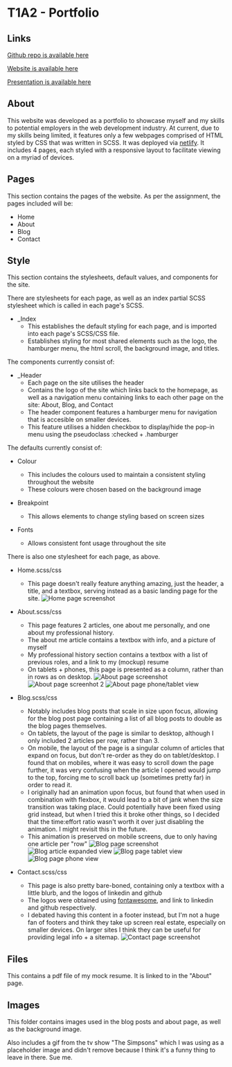 # T1A2 - Portfolio

## Links
[Github repo is available here](https://github.com/JackDixon019/T1A2---Portfolio)

[Website is available here](https://jackdixonportfolio.netlify.app/pages/about.html)

[Presentation is available here]()

## About
This website was developed as a portfolio to showcase myself and my skills to potential employers in the web development industry.
At current, due to my skills being limited, it features only a few webpages comprised of HTML styled by CSS that was written in SCSS. It was deployed via [netlify](https://www.netlify.com/).
It includes 4 pages, each styled with a responsive layout to facilitate viewing on a myriad of devices.


## Pages
This section contains the pages of the website. 
As per the assignment, the pages included will be:
- Home
- About
- Blog
- Contact

## Style
This section contains the stylesheets, default values, and components for the site. 

There are stylesheets for each page, as well as an index partial SCSS stylesheet which is called in each page's SCSS.

- _Index
    * This establishes the default styling for each page, and is imported into each page's SCSS/CSS file.
    * Establishes styling for most shared elements such as the logo, the hamburger menu, the html scroll, the background image, and titles.

The components currently consist of:
- _Header
    * Each page on the site utilises the header
    * Contains the logo of the site which links back to the homepage, as well as a navigation menu containing links to each other page on the site: About, Blog, and Contact
    * The header component features a hamburger menu for navigation that is accesible on smaller devices.
    * This feature utilises a hidden checkbox to display/hide the pop-in menu using the pseudoclass :checked + .hamburger

The defaults currently consist of:
- Colour 
    * This includes the colours used to maintain a consistent styling throughout the website
    * These colours were chosen based on the background image

- Breakpoint
    * This allows elements to change styling based on screen sizes

- Fonts
    * Allows consistent font usage throughout the site

There is also one stylesheet for each page, as above.
- Home.scss/css
    * This page doesn't really feature anything amazing, just the header, a title, and a textbox, serving instead as a basic landing page for the site. 
![Home page screenshot](./docs/home.png)

- About.scss/css
    * This page features 2 articles, one about me personally, and one about my professional history.
    * The about me article contains a textbox with info, and a picture of myself
    * My professional history section contains a textbox with a list of previous roles, and a link to my (mockup) resume
    * On tablets + phones, this page is presented as a column, rather than in rows as on desktop.
![About page screenshot](./docs/about.png)
![About page screenhot 2](./docs/about-2.png)
![About page phone/tablet view](./docs/about-phone.png)

- Blog.scss/css
    * Notably includes blog posts that scale in size upon focus, allowing for the blog post page containing a list of all blog posts to double as the blog pages themselves. 
    * On tablets, the layout of the page is similar to desktop, although I only included 2 articles per row, rather than 3.
    * On mobile, the layout of the page is a singular column of articles that expand on focus, but don't re-order as they do on tablet/desktop. I found that on mobiles, where it was easy to scroll down the page further, it was very confusing when the article I opened would jump to the top, forcing me to scroll back up (sometimes pretty far) in order to read it. 
    * I originally had an animation upon focus, but found that when used in combination with flexbox, it would lead to a bit of jank when the size transition was taking place. Could potentially have been fixed using grid instead, but when I tried this it broke other things, so I decided that the time:effort ratio wasn't worth it over just disabling the animation. I might revisit this in the future.
    * This animation is preserved on mobile screens, due to only having one article per "row"
![Blog page screenshot](./docs/blog.png)
![Blog article expanded view](./docs/blog-expanded.png)
![Blog page tablet view](./docs/blog-tablet.png)
![Blog page phone view](./docs/blog-phone.png)

- Contact.scss/css
    * This page is also pretty bare-boned, containing only a textbox with a little blurb, and the logos of linkedin and github
    * The logos were obtained using [fontawesome](https://fontawesome.com/), and link to linkedin and github respectively.
    * I debated having this content in a footer instead, but I'm not a huge fan of footers and think they take up screen real estate, especially on smaller devices. On larger sites I think they can be useful for providing legal info + a sitemap.
![Contact page screenshot](./docs/contact.png)


## Files
This contains a pdf file of my mock resume. It is linked to in the "About" page.

## Images
This folder contains images used in the blog posts and about page, as well as the background image. 

Also includes a gif from the tv show "The Simpsons" which I was using as a placeholder image and didn't remove because I think it's a funny thing to leave in there. Sue me. 